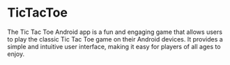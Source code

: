 # TicTacToe
The Tic Tac Toe Android app is a fun and engaging game that allows users to play the classic Tic Tac Toe game on their Android devices. It provides a simple and intuitive user interface, making it easy for players of all ages to enjoy.
